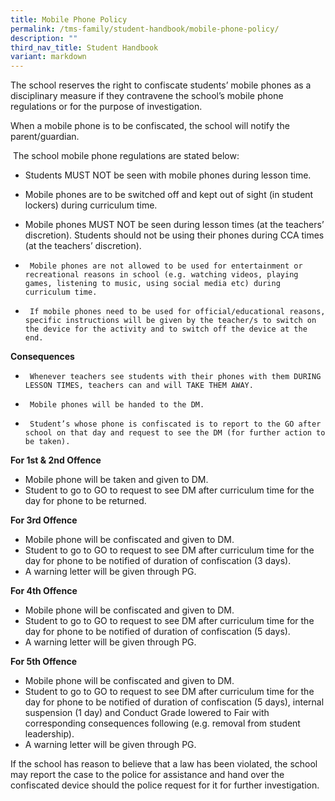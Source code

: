 ```yaml
---
title: Mobile Phone Policy
permalink: /tms-family/student-handbook/mobile-phone-policy/
description: ""
third_nav_title: Student Handbook
variant: markdown
---
```

The school reserves the right to confiscate students’ mobile phones as a disciplinary measure if they contravene the school’s mobile phone regulations or for the purpose of investigation.

When a mobile phone is to be confiscated, the school will notify the parent/guardian.

 The school mobile phone regulations are stated below:

*   Students MUST NOT be seen with mobile phones during lesson time.

*   Mobile phones are to be switched off and kept out of sight (in student lockers) during curriculum time.

*   Mobile phones MUST NOT be seen during lesson times (at the teachers’ discretion). Students should not be using their phones during CCA times (at the teachers’ discretion).
    
*      Mobile phones are not allowed to be used for entertainment or recreational reasons in school (e.g. watching videos, playing games, listening to music, using social media etc) during curriculum time.

*      If mobile phones need to be used for official/educational reasons, specific instructions will be given by the teacher/s to switch on the device for the activity and to switch off the device at the end.

**Consequences**

*      Whenever teachers see students with their phones with them DURING LESSON TIMES, teachers can and will TAKE THEM AWAY.

*      Mobile phones will be handed to the DM.

*      Student’s whose phone is confiscated is to report to the GO after school on that day and request to see the DM (for further action to be taken).

**For 1st & 2nd Offence**

*   Mobile phone will be taken and given to DM.
*   Student to go to GO to request to see DM after curriculum time for the day for phone to be returned.

**For 3rd Offence**

*   Mobile phone will be confiscated and given to DM.
*  Student to go to GO to request to see DM after curriculum time for the day for phone to be notified of duration of confiscation (3 days).
*  A warning letter will be given through PG.

**For 4th Offence**

*   Mobile phone will be confiscated and given to DM.
*  Student to go to GO to request to see DM after curriculum time for the day for phone to be notified of duration of confiscation (5 days).
*  A warning letter will be given through PG.

**For 5th Offence**

*   Mobile phone will be confiscated and given to DM.
*  Student to go to GO to request to see DM after curriculum time for the day for phone to be notified of duration of confiscation (5 days), internal suspension (1 day) and Conduct Grade lowered to Fair with corresponding consequences following (e.g. removal from student leadership).
*  A warning letter will be given through PG.


If the school has reason to believe that a law has been violated, the school may report the case to the police for assistance and hand over the confiscated device should the police request for it for further investigation.